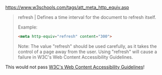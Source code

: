 https://www.w3schools.com/tags/att_meta_http_equiv.asp

> refresh | Defines a time interval for the document to refresh itself.
>
> Example: 
>```html
><meta http-equiv="refresh" content="300">
>```
> Note: The value "refresh" should be used carefully, as it takes the control of a page away from the user. Using "refresh" will cause a failure in W3C's Web Content Accessibility Guidelines.

This would not pass [W3C's Web Content Accessibility Guidelines](http://www.w3.org/WAI/intro/wcag.php)!
